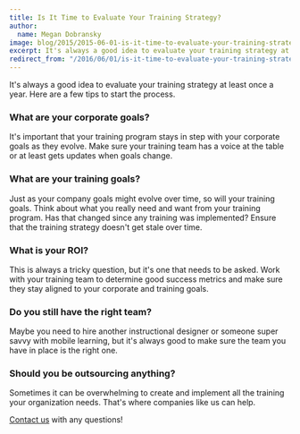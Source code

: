 ```yaml
---
title: Is It Time to Evaluate Your Training Strategy?
author:
  name: Megan Dobransky
image: blog/2015/2015-06-01-is-it-time-to-evaluate-your-training-strategy.jpg
excerpt: It's always a good idea to evaluate your training strategy at least once a year.
redirect_from: "/2016/06/01/is-it-time-to-evaluate-your-training-strategy/"
---
```

It's always a good idea to evaluate your training strategy at least once a year. Here are a few tips to start the process.

### What are your corporate goals?
It's important that your training program stays in step with your corporate goals as they evolve. Make sure your training team has a voice at the table or at least gets updates when goals change.

### What are your training goals?
Just as your company goals might evolve over time, so will your training goals. Think about what you really need and want from your training program. Has that changed since any training was implemented? Ensure that the training strategy doesn't get stale over time.

### What is your ROI?
This is always a tricky question, but it's one that needs to be asked. Work with your training team to determine good success metrics and make sure they stay aligned to your corporate and training goals.

### Do you still have the right team?
Maybe you need to hire another instructional designer or someone super savvy with mobile learning, but it's always good to make sure the team you have in place is the right one.

### Should you be outsourcing anything?
Sometimes it can be overwhelming to create and implement all the training your organization needs. That's where companies like us can help.

[Contact us](/form/talk/) with any questions!  
